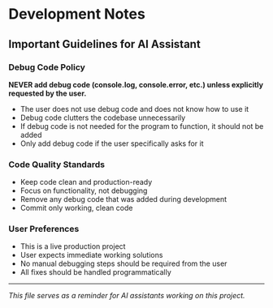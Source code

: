 # Development Notes

## Important Guidelines for AI Assistant

### Debug Code Policy
**NEVER add debug code (console.log, console.error, etc.) unless explicitly requested by the user.**

- The user does not use debug code and does not know how to use it
- Debug code clutters the codebase unnecessarily
- If debug code is not needed for the program to function, it should not be added
- Only add debug code if the user specifically asks for it

### Code Quality Standards
- Keep code clean and production-ready
- Focus on functionality, not debugging
- Remove any debug code that was added during development
- Commit only working, clean code

### User Preferences
- This is a live production project
- User expects immediate working solutions
- No manual debugging steps should be required from the user
- All fixes should be handled programmatically

---
*This file serves as a reminder for AI assistants working on this project.*
